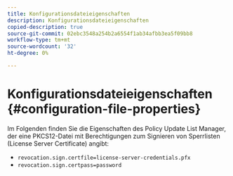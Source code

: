```yaml
---
title: Konfigurationsdateieigenschaften
description: Konfigurationsdateieigenschaften
copied-description: true
source-git-commit: 02ebc3548a254b2a6554f1ab34afbb3ea5f09bb8
workflow-type: tm+mt
source-wordcount: '32'
ht-degree: 0%

---
```


# Konfigurationsdateieigenschaften {#configuration-file-properties}

Im Folgenden finden Sie die Eigenschaften des Policy Update List Manager, der eine PKCS12-Datei mit Berechtigungen zum Signieren von Sperrlisten (License Server Certificate) angibt:

* `revocation.sign.certfile=license-server-credentials.pfx`
* `revocation.sign.certpass=password`
